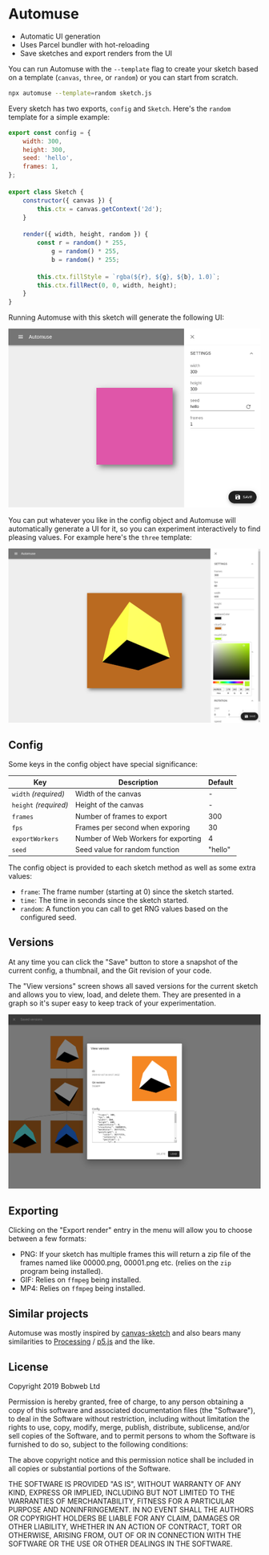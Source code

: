 # Automuse

* Automatic UI generation
* Uses Parcel bundler with hot-reloading
* Save sketches and export renders from the UI

You can run Automuse with the `--template` flag to create your sketch based on a template (`canvas`, `three`, or `random`) or you can start from scratch.

```bash
npx automuse --template=random sketch.js
```

Every sketch has two exports, `config` and `Sketch`. Here's the `random` template for a simple example:

```js
export const config = {
	width: 300,
	height: 300,
	seed: 'hello',
	frames: 1,
};

export class Sketch {
	constructor({ canvas }) {
		this.ctx = canvas.getContext('2d');
	}

	render({ width, height, random }) {
		const r = random() * 255,
			g = random() * 255,
			b = random() * 255;

		this.ctx.fillStyle = `rgba(${r}, ${g}, ${b}, 1.0)`;
		this.ctx.fillRect(0, 0, width, height);
	}
}
```

Running Automuse with this sketch will generate the following UI:

![UI for "random" template](docs/demo-ui.png)

You can put whatever you like in the config object and Automuse will automatically generate a UI for it, so you can experiment interactively to find pleasing values. For example here's the `three` template:

![UI for "three" template](docs/demo-ui2.png)

## Config

Some keys in the config object have special significance:

| Key  | Description | Default |
| ---- | ----------- | ------- |
| `width` _(required)_  | Width of the canvas | - |
| `height` _(required)_ | Height of the canvas | - |
| `frames` | Number of frames to export | 300 |
| `fps` | Frames per second when exporing | 30 |
| `exportWorkers` | Number of Web Workers for exporting | 4 |
| `seed` | Seed value for random function | "hello" |

The config object is provided to each sketch method as well as some extra values:

* `frame`: The frame number (starting at 0) since the sketch started.
* `time`: The time in seconds since the sketch started.
* `random`: A function you can call to get RNG values based on the configured seed.

## Versions

At any time you can click the "Save" button to store a snapshot of the current config, a thumbnail, and the Git revision of your code.

The "View versions" screen shows all saved versions for the current sketch and allows you to view, load, and delete them. They are presented in a graph so it's super easy to keep track of your experimentation.

![Viewing an old version](docs/demo-versions.png)

## Exporting

Clicking on the "Export render" entry in the menu will allow you to choose between a few formats:

* PNG: If your sketch has multiple frames this will return a zip file of the frames named like 00000.png, 00001.png etc. (relies on the `zip` program being installed).
* GIF: Relies on `ffmpeg` being installed.
* MP4: Relies on `ffmpeg` being installed.

## Similar projects

Automuse was mostly inspired by [canvas-sketch](https://github.com/mattdesl/canvas-sketch) and also bears many similarities to [Processing](https://processing.org/) / [p5.js](https://p5js.org/) and the like.

## License

Copyright 2019 Bobweb Ltd

Permission is hereby granted, free of charge, to any person obtaining a copy of this software and associated documentation files (the "Software"), to deal in the Software without restriction, including without limitation the rights to use, copy, modify, merge, publish, distribute, sublicense, and/or sell copies of the Software, and to permit persons to whom the Software is furnished to do so, subject to the following conditions:

The above copyright notice and this permission notice shall be included in all copies or substantial portions of the Software.

THE SOFTWARE IS PROVIDED "AS IS", WITHOUT WARRANTY OF ANY KIND, EXPRESS OR IMPLIED, INCLUDING BUT NOT LIMITED TO THE WARRANTIES OF MERCHANTABILITY, FITNESS FOR A PARTICULAR PURPOSE AND NONINFRINGEMENT. IN NO EVENT SHALL THE AUTHORS OR COPYRIGHT HOLDERS BE LIABLE FOR ANY CLAIM, DAMAGES OR OTHER LIABILITY, WHETHER IN AN ACTION OF CONTRACT, TORT OR OTHERWISE, ARISING FROM, OUT OF OR IN CONNECTION WITH THE SOFTWARE OR THE USE OR OTHER DEALINGS IN THE SOFTWARE.
